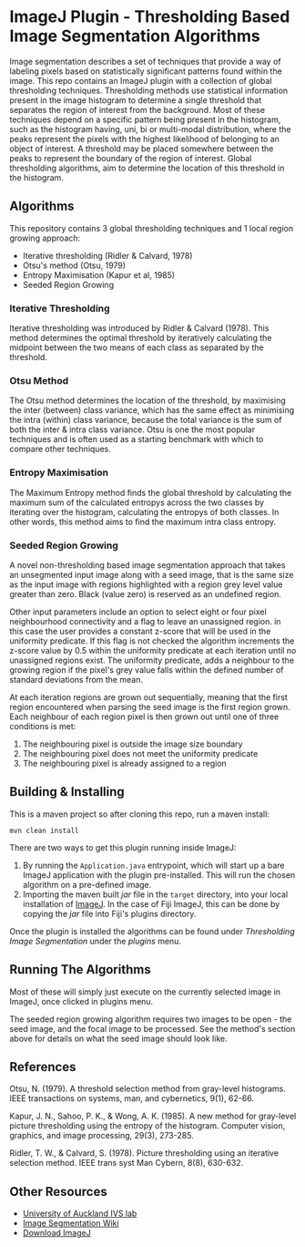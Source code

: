 # ImageJ Plugin - Thresholding Based Image Segmentation Algorithms

Image segmentation describes a set of techniques that provide a way of labeling pixels based on statistically significant patterns found within the image.
This repo contains an ImageJ plugin with a collection of global thresholding techniques. Thresholding methods use statistical information present in the image histogram to determine a single threshold that separates the region of interest from the background. 
Most of these techniques depend on a specific pattern being present in the histogram, such as the histogram having, uni, bi or multi-modal distribution, where the peaks represent the pixels with the highest likelihood of belonging to an object of interest. 
A threshold may be placed somewhere between the peaks to represent the boundary of the region of interest. Global thresholding algorithms, aim to determine the location of this threshold in the histogram.

## Algorithms

This repository contains 3 global thresholding techniques and 1 local region growing approach:
- Iterative thresholding (Ridler & Calvard, 1978)
- Otsu's method (Otsu, 1979)
- Entropy Maximisation (Kapur et al, 1985)
- Seeded Region Growing

### Iterative Thresholding

Iterative thresholding was introduced by Ridler & Calvard (1978). This method determines the optimal threshold by iteratively calculating the midpoint between the two means of each class as separated by the threshold.

### Otsu Method

The Otsu method determines the location of the threshold, by maximising the inter (between) class variance, which has the same effect as minimising the intra (within) class variance, because the total variance is the sum of both the inter & intra class variance. Otsu is one the most popular techniques and is often used as a starting benchmark with which to compare other techniques.

### Entropy Maximisation

The Maximum Entropy method finds the global threshold by calculating the maximum sum of the calculated entropys across the two classes by iterating over the histogram, calculating the entropys of both classes. In other words, this method aims to find the maximum intra class entropy.

### Seeded Region Growing

A novel non-thresholding based image segmentation approach that takes an unsegmented input image along with a seed image, that is the same size as the input image with regions highlighted with a region grey level value greater than zero. Black (value zero) is reserved as an undefined region.

Other input parameters include an option to select eight or four pixel neighbourhood connectivity and a flag to leave an unassigned region. in this case the user provides a constant z-score that will be used in the uniformity predicate. If this flag is not checked the algorithm increments the z-score value by 0.5 within the uniformity predicate at each iteration until no unassigned regions exist. The uniformity predicate, adds a neighbour to the growing region if the pixel's grey value falls within the defined number of standard deviations from the mean.

At each iteration regions are grown out sequentially, meaning that the first region encountered when parsing the seed image is the first region grown. Each neighbour of each region pixel is then grown out until one of three conditions is met:

1. The neighbouring pixel is outside the image size boundary
2. The neighbouring pixel does not meet the uniformity predicate
3. The neighbouring pixel is already assigned to a region

## Building & Installing

This is a maven project so after cloning this repo, run a maven install:

`mvn clean install`

There are two ways to get this plugin running inside ImageJ:

1. By running the `Application.java` entrypoint, which will start up a bare ImageJ application with the plugin pre-installed. This will run the chosen algorithm on a pre-defined image.
2. Importing the maven built _jar_ file in the `target` directory, into your local installation of [ImageJ](https://imagej.net/Fiji]). In the case of Fiji ImageJ, this can be done by copying the _jar_ file into Fiji's plugins directory.

Once the plugin is installed the algorithms can be found under _Thresholding Image Segmentation_ under the _plugins_ menu.

## Running The Algorithms

Most of these will simply just execute on the currently selected image in ImageJ, once clicked in plugins menu. 

The seeded region growing algorithm requires two images to be open - the seed image, and the focal image to be processed. See the method's section above for details on what the seed image should look like.

## References

Otsu, N. (1979). A threshold selection method from gray-level histograms. IEEE transactions on systems, man, and cybernetics, 9(1), 62-66.

Kapur, J. N., Sahoo, P. K., & Wong, A. K. (1985). A new method for gray-level picture thresholding using the entropy of the histogram. Computer vision, graphics, and image processing, 29(3), 273-285.

Ridler, T. W., & Calvard, S. (1978). Picture thresholding using an iterative selection method. IEEE trans syst Man Cybern, 8(8), 630-632.

## Other Resources

- [University of Auckland IVS lab](https://ivs.wordpress.fos.auckland.ac.nz)
- [Image Segmentation Wiki](https://en.wikipedia.org/wiki/Image_segmentation)
- [Download ImageJ](https://imagej.net/Downloads)